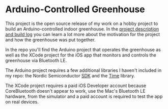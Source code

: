 Arduino-Controlled Greenhouse
==================
This project is the open source release of my work on a hobby project to build an Arduino-controlled indoor greenhouse. In the [project description and build log](http://cconway.github.io/Arduino-Greenhouse/) you can learn a lot more about the motivation for the project and how the greenhouse was put together.

In the repo you'll find the Arduino project that operates the greenhouse as well as the XCode project for the iOS app that monitors and controls the greenhouse via Bluetooth LE.

The Arduino project requires a few additional libraries I haven't included in my repo: the Nordic Semiconductor [SDK](http://devzone.nordicsemi.com/arduino) and the [Time](http://www.pjrc.com/teensy/td_libs_Time.html) library.

The XCode project requires a paid iOS Developer account because CoreBluetooth doesn't appear to work, use the Mac's Bluetooth LE hardware, from the simulator and a paid account is required to test the app on real devices.